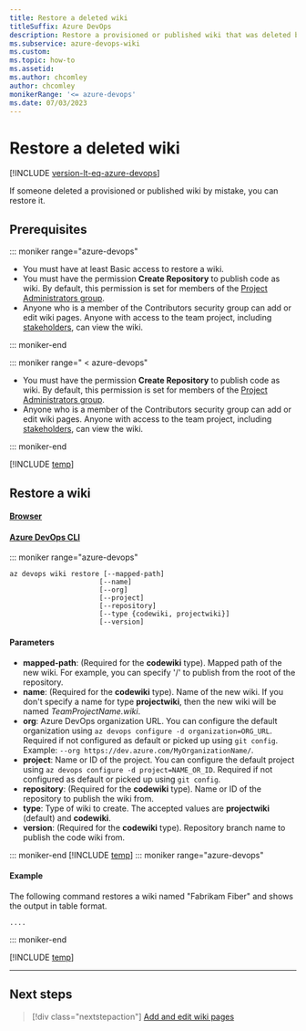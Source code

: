 ```yaml
---
title: Restore a deleted wiki
titleSuffix: Azure DevOps
description: Restore a provisioned or published wiki that was deleted by mistake in Azure DevOps.
ms.subservice: azure-devops-wiki
ms.custom:
ms.topic: how-to
ms.assetid: 
ms.author: chcomley
author: chcomley
monikerRange: '<= azure-devops'
ms.date: 07/03/2023
---
```


# Restore a deleted wiki

[!INCLUDE [version-lt-eq-azure-devops](../../includes/version-lt-eq-azure-devops.md)] 

If someone deleted a provisioned or published wiki by mistake, you can restore it.

<a id="prereq">  </a>

## Prerequisites

::: moniker range="azure-devops"

* You must have at least Basic access to restore a wiki.
* You must have the permission **Create Repository** to publish code as wiki. By default, this permission is set for members of the [Project Administrators group](../../repos/git/set-git-repository-permissions.md). 
* Anyone who is a member of the Contributors security group can add or edit wiki pages. Anyone with access to the team project, including [stakeholders](../../organizations/security/get-started-stakeholder.md), can view the wiki.

::: moniker-end

::: moniker range=" < azure-devops"

* You must have the permission **Create Repository** to publish code as wiki. By default, this permission is set for members of the [Project Administrators group](../../repos/git/set-git-repository-permissions.md). 
* Anyone who is a member of the Contributors security group can add or edit wiki pages. Anyone with access to the team project, including [stakeholders](../../organizations/security/get-started-stakeholder.md), can view the wiki.

::: moniker-end

[!INCLUDE [temp](includes/open-wiki-hub.md)]

## Restore a wiki

#### [Browser](#tab/browser) 



#### [Azure DevOps CLI](#tab/azure-devops-cli) 

::: moniker range="azure-devops"


```azurecli 
az devops wiki restore [--mapped-path]
                      [--name]
                      [--org]
                      [--project]
                      [--repository]
                      [--type {codewiki, projectwiki}]
                      [--version]
``` 

#### Parameters 

- **mapped-path**: (Required for the **codewiki** type). Mapped path of the new wiki. For example, you can specify '/' to publish from the root of the repository. 
- **name**: (Required for the **codewiki** type). Name of the new wiki. If you don't specify a name for type **projectwiki**, then the new wiki will be named *TeamProjectName.wiki*.
- **org**: Azure DevOps organization URL. You can configure the default organization using `az devops configure -d organization=ORG_URL`. Required if not configured as default or picked up using `git config`. Example: `--org https://dev.azure.com/MyOrganizationName/`.
- **project**: Name or ID of the project. You can configure the default project using `az devops configure -d project=NAME_OR_ID`. Required if not configured as default or picked up using `git config`.
- **repository**: (Required for the **codewiki** type). Name or ID of the repository to publish the wiki from.
- **type**: Type of wiki to create. The accepted values are **projectwiki** (default) and **codewiki**.
- **version**: (Required for the **codewiki** type). Repository branch name to publish the code wiki from.

::: moniker-end
[!INCLUDE [temp](../../includes/note-cli-supported-server.md)]
::: moniker range="azure-devops"

#### Example 

The following command restores a wiki named "Fabrikam Fiber" and shows the output in table format.

```azurecli 
....

```

::: moniker-end

[!INCLUDE [temp](../../includes/note-cli-not-supported.md)] 

* * * 

## Next steps

> [!div class="nextstepaction"]
> [Add and edit wiki pages](add-edit-wiki.md)
